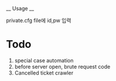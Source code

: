 __ Usage __  

private.cfg file에 id,pw 입력

# Todo 
1. special case automation
2. before server open, brute request code
3. Cancelled ticket crawler


